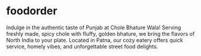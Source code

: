 # foodorder
Indulge in the authentic taste of Punjab at Chole Bhature Wala! Serving freshly made, spicy chole with fluffy, golden bhature, we bring the flavors of North India to your plate. Located in Patna, our cozy eatery offers quick service, homely vibes, and unforgettable street food delights.
